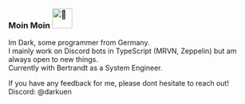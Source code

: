 ### Moin Moin <img src="https://daark.de/uploads/2020-11-01_02-58-11.gif" alt="👋" height="40px" width="40px"/>

Im Dark, some programmer from Germany.  
I mainly work on Discord bots in TypeScript (MRVN, Zeppelin) but am always open to new things.  
Currently with Bertrandt as a System Engineer.

If you have any feedback for me, please dont hesitate to reach out!  
Discord: @darkuen
